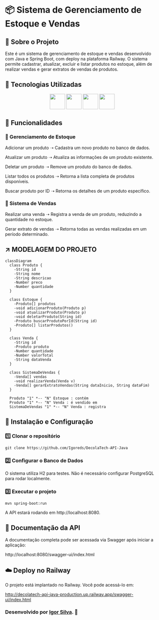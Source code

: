 # 📦 Sistema de Gerenciamento de Estoque e Vendas

## 📌 Sobre o Projeto

Este é um sistema de gerenciamento de estoque e vendas desenvolvido com Java e Spring Boot, com deploy na plataforma Railway. O sistema permite cadastrar, atualizar, excluir e listar produtos no estoque, além de realizar vendas e gerar extratos de vendas de produtos.

## 🚀 Tecnologias Utilizadas

<p align="center">
  <img src="https://cdn.jsdelivr.net/gh/devicons/devicon/icons/java/java-original.svg" width="50">
  <img src="https://cdn.jsdelivr.net/gh/devicons/devicon/icons/spring/spring-original.svg" width="50">
  <img src="https://cdn.jsdelivr.net/gh/devicons/devicon/icons/swagger/swagger-original.svg" width="50">
  <img src="https://railway.app/brand/logo-light.svg" width="50">
</p>

## 📂 Funcionalidades

### 🔹 Gerenciamento de Estoque

Adicionar um produto ➝ Cadastra um novo produto no banco de dados.

Atualizar um produto ➝ Atualiza as informações de um produto existente.

Deletar um produto ➝ Remove um produto do banco de dados.

Listar todos os produtos ➝ Retorna a lista completa de produtos disponíveis.

Buscar produto por ID ➝ Retorna os detalhes de um produto específico.

### 🔹 Sistema de Vendas

Realizar uma venda ➝ Registra a venda de um produto, reduzindo a quantidade no estoque.

Gerar extrato de vendas ➝ Retorna todas as vendas realizadas em um período determinado.

 ## ↗️ MODELAGEM DO PROJETO 
```mermaid
classDiagram
  class Produto {
    -String id
    -String nome
    -String descricao
    -Number preco
    -Number quantidade
  }

  class Estoque {
    -Produto[] produtos
    -void adicionarProduto(Produto p)
    -void atualizarProduto(Produto p)
    -void deletarProduto(String id)
    -Produto buscarProdutoPorId(String id)
    -Produto[] listarProdutos()
  }

  class Venda {
    -String id
    -Produto produto
    -Number quantidade
    -Number valorTotal
    -String dataVenda
  }

  class SistemaDeVendas {
    -Venda[] vendas
    -void realizarVenda(Venda v)
    -Venda[] gerarExtratoVendas(String dataInicio, String dataFim)
  }

  Produto "1" *-- "N" Estoque : contém
  Produto "1" *-- "N" Venda : é vendido em
  SistemaDeVendas "1" *-- "N" Venda : registra
```

## 🔧 Instalação e Configuração

### 1️⃣ Clonar o repositório

    git clone https://github.com/Igoreds/DecolaTech-API-Java

### 2️⃣ Configurar o Banco de Dados

O sistema utiliza H2 para testes. Não é necessário configurar PostgreSQL para rodar localmente.

### 3️⃣ Executar o projeto

    mvn spring-boot:run

A API estará rodando em http://localhost:8080.

## 📜 Documentação da API

A documentação completa pode ser acessada via Swagger após iniciar a aplicação:

http://localhost:8080/swagger-ui/index.html

## ☁️ Deploy no Railway

O projeto está implantado no Railway. Você pode acessá-lo em:

http://decolatech-api-java-production.up.railway.app/swagger-ui/index.html

### Desenvolvido por [Igor Silva](https://github.com/igoreds). 🧡




